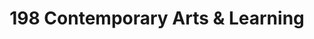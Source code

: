 ---
title: "198 Contemporary Arts & Learning"
url: /herne-hill/198-contemporary-arts-and-learning/
shop: art
---